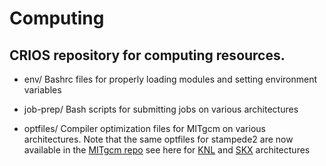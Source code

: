 # Computing

## CRIOS repository for computing resources. 

  - env/ Bashrc files for properly loading modules and setting environment variables

  - job-prep/ Bash scripts for submitting jobs on various architectures

  - optfiles/ Compiler optimization files for MITgcm on various architectures.
    Note that the same optfiles for stampede2 are now available in the [MITgcm repo](https://github.com/MITgcm/MITgcm)
    see here for [KNL](https://github.com/MITgcm/MITgcm/blob/master/tools/build_options/linux_amd64_ifort%2Bimpi_stampede2_knl)
    and [SKX](https://github.com/MITgcm/MITgcm/blob/master/tools/build_options/linux_amd64_ifort%2Bimpi_stampede2_skx) architectures
